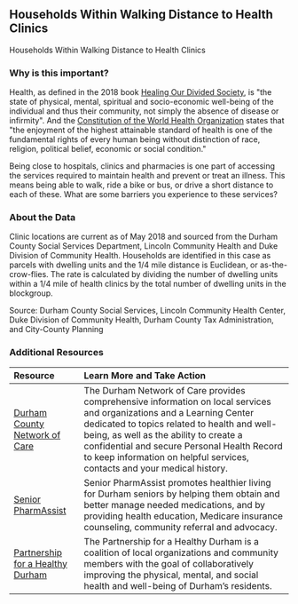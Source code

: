 ## Households Within Walking Distance to Health Clinics
Households Within Walking Distance to Health Clinics

### Why is this important?
Health, as defined in the 2018 book [Healing Our Divided Society](http://www.eisenhowerfoundation.org/link1a), is "the state of physical, mental, spiritual and socio-economic well-being of the individual and thus their community, not simply the absence of disease or infirmity". And the [Constitution of the World Health Organization](https://www.who.int/about/governance/constitution) states that "the enjoyment of the highest attainable standard of health is one of the fundamental rights of every human being without distinction of race, religion, political belief, economic or social condition."

Being close to hospitals, clinics and pharmacies is one part of accessing the services required to maintain health and prevent or treat an illness. This means being able to walk, ride a bike or bus, or drive a short distance to each of these. What are some barriers you experience to these services?


### About the Data
Clinic locations are current as of May 2018 and sourced from the Durham County Social Services Department, Lincoln Community Health and Duke Division of Community Health. Households are identified in this case as parcels with dwelling units and the 1/4 mile distance is Euclidean, or as-the-crow-flies. The rate is calculated by dividing the number of dwelling units within a 1/4 mile of health clinics by the total number of dwelling units in the blockgroup.

Source: Durham County Social Services, Lincoln Community Health Center, Duke Division of Community Health, Durham County Tax Administration, and City-County Planning

### Additional Resources

|Resource | Learn More and Take Action | 
|:--- | :--- |
|[Durham County Network of Care](http://durham.nc.networkofcare.org/mh/)| The Durham Network of Care provides comprehensive information on local services and organizations and a Learning Center dedicated to topics related to health and well-being, as well as the ability to create a confidential and secure Personal Health Record to keep information on helpful services, contacts and your medical history.
|[Senior PharmAssist](http://www.seniorpharmassist.org/) | Senior PharmAssist promotes healthier living for Durham seniors by helping them obtain and better manage needed medications, and by providing health education, Medicare insurance counseling, community referral and advocacy.
|[Partnership for a Healthy Durham](http://healthydurham.org/)| The Partnership for a Healthy Durham is a coalition of local organizations and community members with the goal of collaboratively improving the physical, mental, and social health and well-being of Durham’s residents.
